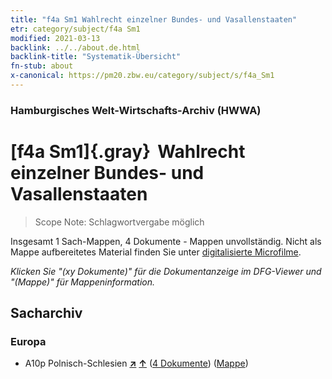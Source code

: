 ```yaml
---
title: "f4a Sm1 Wahlrecht einzelner Bundes- und Vasallenstaaten"
etr: category/subject/f4a Sm1
modified: 2021-03-13
backlink: ../../about.de.html
backlink-title: "Systematik-Übersicht"
fn-stub: about
x-canonical: https://pm20.zbw.eu/category/subject/s/f4a_Sm1
---
```


### Hamburgisches Welt-Wirtschafts-Archiv (HWWA)
# [f4a Sm1]{.gray}&#8201; Wahlrecht einzelner Bundes- und Vasallenstaaten&#160; 


> Scope Note: Schlagwortvergabe möglich



Insgesamt 1 Sach-Mappen, 4 Dokumente - Mappen unvollständig.
Nicht als Mappe aufbereitetes Material finden Sie unter [digitalisierte Microfilme](/film/h1_sh.de.html).

_Klicken Sie "(xy Dokumente)" für die Dokumentanzeige im DFG-Viewer und "(Mappe)" für Mappeninformation._

## Sacharchiv




### Europa

- A10p Polnisch-Schlesien [**&nearr;**](../../../geo/i/140951/about.de.html "Polnisch-Schlesien (alle Mappen)") [**&uarr;**](../../../geo/about.de.html#A10p "Ländersystematik") (<a href="https://pm20.zbw.eu/dfgview/sh/140951,144392" title="über: Polnisch-Schlesien : Wahlrecht einzelner Bundes- und Vasallenstaaten" target="_blank">4 Dokumente</a>) ([Mappe](../../../../folder/sh/1409xx/140951/1443xx/144392/about.de.html))


